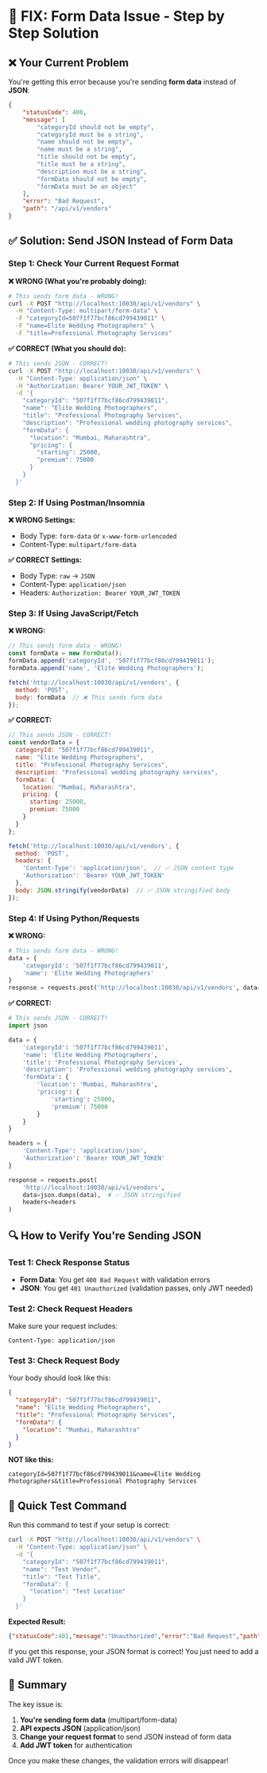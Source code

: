 # 🚨 FIX: Form Data Issue - Step by Step Solution

## ❌ Your Current Problem
You're getting this error because you're sending **form data** instead of **JSON**:
```json
{
    "statusCode": 400,
    "message": [
        "categoryId should not be empty",
        "categoryId must be a string",
        "name should not be empty",
        "name must be a string",
        "title should not be empty",
        "title must be a string",
        "description must be a string",
        "formData should not be empty",
        "formData must be an object"
    ],
    "error": "Bad Request",
    "path": "/api/v1/vendors"
}
```

## ✅ Solution: Send JSON Instead of Form Data

### Step 1: Check Your Current Request Format

**❌ WRONG (What you're probably doing):**
```bash
# This sends form data - WRONG!
curl -X POST "http://localhost:10030/api/v1/vendors" \
  -H "Content-Type: multipart/form-data" \
  -F "categoryId=507f1f77bcf86cd799439011" \
  -F "name=Elite Wedding Photographers" \
  -F "title=Professional Photography Services"
```

**✅ CORRECT (What you should do):**
```bash
# This sends JSON - CORRECT!
curl -X POST "http://localhost:10030/api/v1/vendors" \
  -H "Content-Type: application/json" \
  -H "Authorization: Bearer YOUR_JWT_TOKEN" \
  -d '{
    "categoryId": "507f1f77bcf86cd799439011",
    "name": "Elite Wedding Photographers",
    "title": "Professional Photography Services",
    "description": "Professional wedding photography services",
    "formData": {
      "location": "Mumbai, Maharashtra",
      "pricing": {
        "starting": 25000,
        "premium": 75000
      }
    }
  }'
```

### Step 2: If Using Postman/Insomnia

**❌ WRONG Settings:**
- Body Type: `form-data` or `x-www-form-urlencoded`
- Content-Type: `multipart/form-data`

**✅ CORRECT Settings:**
- Body Type: `raw` → `JSON`
- Content-Type: `application/json`
- Headers: `Authorization: Bearer YOUR_JWT_TOKEN`

### Step 3: If Using JavaScript/Fetch

**❌ WRONG:**
```javascript
// This sends form data - WRONG!
const formData = new FormData();
formData.append('categoryId', '507f1f77bcf86cd799439011');
formData.append('name', 'Elite Wedding Photographers');

fetch('http://localhost:10030/api/v1/vendors', {
  method: 'POST',
  body: formData  // ❌ This sends form data
});
```

**✅ CORRECT:**
```javascript
// This sends JSON - CORRECT!
const vendorData = {
  categoryId: "507f1f77bcf86cd799439011",
  name: "Elite Wedding Photographers",
  title: "Professional Photography Services",
  description: "Professional wedding photography services",
  formData: {
    location: "Mumbai, Maharashtra",
    pricing: {
      starting: 25000,
      premium: 75000
    }
  }
};

fetch('http://localhost:10030/api/v1/vendors', {
  method: 'POST',
  headers: {
    'Content-Type': 'application/json',  // ✅ JSON content type
    'Authorization': 'Bearer YOUR_JWT_TOKEN'
  },
  body: JSON.stringify(vendorData)  // ✅ JSON stringified body
});
```

### Step 4: If Using Python/Requests

**❌ WRONG:**
```python
# This sends form data - WRONG!
data = {
    'categoryId': '507f1f77bcf86cd799439011',
    'name': 'Elite Wedding Photographers'
}
response = requests.post('http://localhost:10030/api/v1/vendors', data=data)
```

**✅ CORRECT:**
```python
# This sends JSON - CORRECT!
import json

data = {
    'categoryId': '507f1f77bcf86cd799439011',
    'name': 'Elite Wedding Photographers',
    'title': 'Professional Photography Services',
    'description': 'Professional wedding photography services',
    'formData': {
        'location': 'Mumbai, Maharashtra',
        'pricing': {
            'starting': 25000,
            'premium': 75000
        }
    }
}

headers = {
    'Content-Type': 'application/json',
    'Authorization': 'Bearer YOUR_JWT_TOKEN'
}

response = requests.post(
    'http://localhost:10030/api/v1/vendors', 
    data=json.dumps(data),  # ✅ JSON stringified
    headers=headers
)
```

## 🔍 How to Verify You're Sending JSON

### Test 1: Check Response Status
- **Form Data**: You get `400 Bad Request` with validation errors
- **JSON**: You get `401 Unauthorized` (validation passes, only JWT needed)

### Test 2: Check Request Headers
Make sure your request includes:
```
Content-Type: application/json
```

### Test 3: Check Request Body
Your body should look like this:
```json
{
  "categoryId": "507f1f77bcf86cd799439011",
  "name": "Elite Wedding Photographers",
  "title": "Professional Photography Services",
  "formData": {
    "location": "Mumbai, Maharashtra"
  }
}
```

**NOT like this:**
```
categoryId=507f1f77bcf86cd799439011&name=Elite Wedding Photographers&title=Professional Photography Services
```

## 🚀 Quick Test Command

Run this command to test if your setup is correct:

```bash
curl -X POST "http://localhost:10030/api/v1/vendors" \
  -H "Content-Type: application/json" \
  -d '{
    "categoryId": "507f1f77bcf86cd799439011",
    "name": "Test Vendor",
    "title": "Test Title",
    "formData": {
      "location": "Test Location"
    }
  }'
```

**Expected Result:**
```json
{"statusCode":401,"message":"Unauthorized","error":"Bad Request","path":"/api/v1/vendors"}
```

If you get this response, your JSON format is correct! You just need to add a valid JWT token.

## 🎯 Summary

The key issue is:
1. **You're sending form data** (multipart/form-data)
2. **API expects JSON** (application/json)
3. **Change your request format** to send JSON instead of form data
4. **Add JWT token** for authentication

Once you make these changes, the validation errors will disappear!
